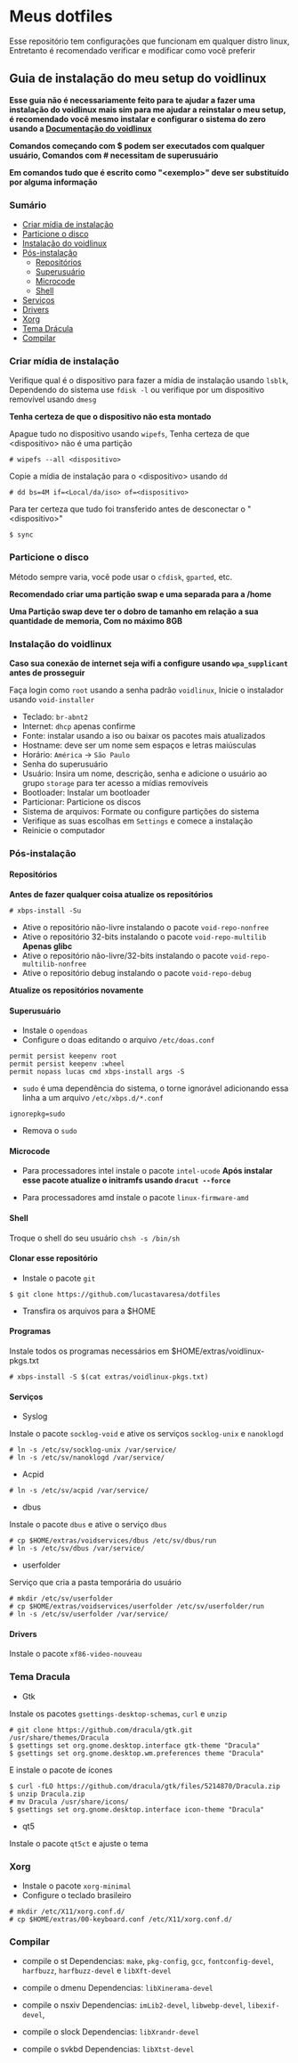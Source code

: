 # Meus dotfiles

Esse repositório tem configurações que funcionam em qualquer distro linux, Entretanto é recomendado verificar e modificar como você preferir

## Guia de instalação do meu setup do voidlinux

**Esse guia não é necessariamente feito para te ajudar a fazer uma instalação do voidlinux mais sim para me ajudar a reinstalar o meu setup,
é recomendado você mesmo instalar e configurar o sistema do zero usando a [Documentação do voidlinux](https://docs.voidlinux.org/)**

**Comandos começando com $ podem ser executados com qualquer usuário, Comandos com # necessitam de superusuário**

**Em comandos tudo que é escrito como "\<exemplo\>" deve ser substituído por alguma informação**

### Sumário

- [Criar mídia de instalação](#criar-mídia-de-instalação)
- [Particione o disco](#particione-o-disco)
- [Instalação do voidlinux](#instalação-do-voidlinux)
- [Pós-instalação](#pós-instalação)
    - [Repositórios](#repositórios)
    - [Superusuário](#superusuário)
    - [Microcode](#microcode)
    - [Shell](#shell)
- [Serviços](#serviços)
- [Drivers](#drivers)
- [Xorg](#xorg)
- [Tema Drácula](#tema-dracula)
- [Compilar](#compilar)

### Criar mídia de instalação

Verifique qual é o dispositivo para fazer a mídia de instalação usando `lsblk`, Dependendo do sistema use `fdisk -l`
ou verifique por um dispositivo removível usando `dmesg`

**Tenha certeza de que o dispositivo não esta montado**

Apague tudo no dispositivo usando `wipefs`, Tenha certeza de que \<dispositivo\> não é uma partição

```
# wipefs --all <dispositivo>
```

Copie a mídia de instalação para o \<dispositivo\> usando `dd`

```
# dd bs=4M if=<Local/da/iso> of=<dispositivo>
```

Para ter certeza que tudo foi transferido antes de desconectar o "\<dispositivo\>"

```
$ sync
```

### Particione o disco

Método sempre varia, você pode usar o `cfdisk`, `gparted`, etc.

**Recomendado criar uma partição swap e uma separada para a /home**

**Uma Partição swap deve ter o dobro de tamanho em relação a sua quantidade de memoria, Com no máximo 8GB**

### Instalação do voidlinux

**Caso sua conexão de internet seja wifi a configure usando `wpa_supplicant` antes de prosseguir**

Faça login como `root` usando a senha padrão `voidlinux`, Inicie o instalador usando `void-installer`

- Teclado: `br-abnt2`
- Internet: `dhcp` apenas confirme
- Fonte: instalar usando a iso ou baixar os pacotes mais atualizados
- Hostname: deve ser um nome sem espaços e letras maiúsculas
- Horário: `América` -> `São Paulo`
- Senha do superusuário
- Usuário: Insira um nome, descrição, senha e adicione o usuário ao grupo `storage` para ter acesso a mídias removíveis
- Bootloader: Instalar um bootloader
- Particionar: Particione os discos
- Sistema de arquivos: Formate ou configure partições do sistema
- Verifique as suas escolhas em `Settings` e comece a instalação
- Reinicie o computador

### Pós-instalação

#### Repositórios

**Antes de fazer qualquer coisa atualize os repositórios**

```
# xbps-install -Su
```

- Ative o repositório não-livre instalando o pacote `void-repo-nonfree`
- Ative o repositório 32-bits instalando o pacote `void-repo-multilib` **Apenas glibc**
- Ative o repositório não-livre/32-bits instalando o pacote `void-repo-multilib-nonfree`
- Ative o repositório debug instalando o pacote `void-repo-debug`

**Atualize os repositórios novamente**

#### Superusuário

- Instale o `opendoas`
- Configure o doas editando o arquivo `/etc/doas.conf`

```
permit persist keepenv root
permit persist keepenv :wheel
permit nopass lucas cmd xbps-install args -S
```

- `sudo` é uma dependência do sistema, o torne ignorável adicionando essa linha a um arquivo `/etc/xbps.d/*.conf`

```
ignorepkg=sudo
```

- Remova o `sudo`

#### Microcode

- Para processadores intel instale o pacote `intel-ucode`
**Após instalar esse pacote atualize o initramfs usando `dracut --force`**

- Para processadores amd instale o pacote `linux-firmware-amd`

#### Shell

Troque o shell do seu usuário `chsh -s /bin/sh`

#### Clonar esse repositório

- Instale o pacote `git`

```
$ git clone https://github.com/lucastavaresa/dotfiles
```

- Transfira os arquivos para a $HOME

#### Programas

Instale todos os programas necessários em $HOME/extras/voidlinux-pkgs.txt

```
# xbps-install -S $(cat extras/voidlinux-pkgs.txt)
```

#### Serviços

- Syslog

Instale o pacote `socklog-void` e ative os serviços `socklog-unix` e `nanoklogd`

```
# ln -s /etc/sv/socklog-unix /var/service/
# ln -s /etc/sv/nanoklogd /var/service/
```

- Acpid

```
# ln -s /etc/sv/acpid /var/service/
```

- dbus

Instale o pacote `dbus` e ative o serviço `dbus`

```
# cp $HOME/extras/voidservices/dbus /etc/sv/dbus/run
# ln -s /etc/sv/dbus /var/service/
```

- userfolder

Serviço que cria a pasta temporária do usuário

```
# mkdir /etc/sv/userfolder
# cp $HOME/extras/voidservices/userfolder /etc/sv/userfolder/run
# ln -s /etc/sv/userfolder /var/service/
```

#### Drivers

Instale o pacote `xf86-video-nouveau`

### Tema Dracula

- Gtk

Instale os pacotes `gsettings-desktop-schemas`, `curl` e `unzip`

```
# git clone https://github.com/dracula/gtk.git /usr/share/themes/Dracula
$ gsettings set org.gnome.desktop.interface gtk-theme "Dracula"
$ gsettings set org.gnome.desktop.wm.preferences theme "Dracula"
```

E instale o pacote de ícones

```
$ curl -fLO https://github.com/dracula/gtk/files/5214870/Dracula.zip
$ unzip Dracula.zip
# mv Dracula /usr/share/icons/
$ gsettings set org.gnome.desktop.interface icon-theme "Dracula"
```

- qt5

Instale o pacote `qt5ct` e ajuste o tema

### Xorg

- Instale o pacote `xorg-minimal`
- Configure o teclado brasileiro

```
# mkdir /etc/X11/xorg.conf.d/
# cp $HOME/extras/00-keyboard.conf /etc/X11/xorg.conf.d/
```

### Compilar

- compile o st
    Dependencias: `make`, `pkg-config`, `gcc`, `fontconfig-devel`, `harfbuzz`, `harfbuzz-devel` e `libXft-devel`

- compile o dmenu
    Dependencias: `libXinerama-devel`

- compile o nsxiv
    Dependencias: `imLib2-devel`, `libwebp-devel`, `libexif-devel`,

- compile o slock
    Dependencias: `libXrandr-devel`

- compile o svkbd
    Dependencias: `libXtst-devel`
